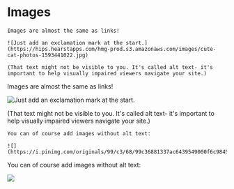 # Images

```
Images are almost the same as links!

![Just add an exclamation mark at the start.](https://hips.hearstapps.com/hmg-prod.s3.amazonaws.com/images/cute-cat-photos-1593441022.jpg)

(That text might not be visible to you. It's called alt text- it's important to help visually impaired viewers navigate your site.)
```

Images are almost the same as links!

![Just add an exclamation mark at the start.](https://hips.hearstapps.com/hmg-prod.s3.amazonaws.com/images/cute-cat-photos-1593441022.jpg)

(That text might not be visible to you. It's called alt text- it's important to help visually impaired viewers navigate your site.)

```
You can of course add images without alt text:

![](https://i.pinimg.com/originals/99/c3/68/99c36881337ac6439549000f6c9845ed.png)
```

You can of course add images without alt text:

![](https://i.pinimg.com/originals/99/c3/68/99c36881337ac6439549000f6c9845ed.png)
